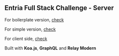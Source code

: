 ## Entria Full Stack Challenge - Server

For boilerplate version, [check](https://github.com/lucasbesen/entria-server/tree/master/with-boilerplate)

For simple version, [check](https://github.com/lucasbesen/entria-server/tree/master/without-boilerplate)

For client side, [check](https://github.com/lucasbesen/entria)

Built with **Koa.js**, **GraphQL** and **Relay Modern**
